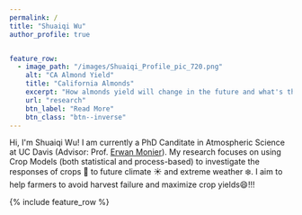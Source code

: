 ```yaml
---
permalink: /
title: "Shuaiqi Wu"
author_profile: true


feature_row:
  - image_path: "/images/Shuaiqi_Profile_pic_720.png"
    alt: "CA Almond Yield"
    title: "California Almonds"
    excerpt: "How almonds yield will change in the future and what's the major yield loss driver?"
    url: "research"
    btn_label: "Read More"
    btn_class: "btn--inverse"
---
```


Hi, I'm Shuaiqi Wu! I am currently a PhD Canditate in Atmospheric Science at UC Davis (Advisor: Prof. [Erwan Monier](https://lawr.ucdavis.edu/people/faculty/monier-erwan)). My research focuses on using Crop Models (both statistical and process-based) to investigate the responses of crops :corn: to future climate :sunny: and extreme weather :snowflake:. I aim to help farmers to avoid harvest failure and maximize crop yields:smile:!!!
 
{% include feature_row %}
